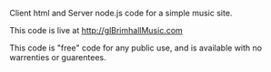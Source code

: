 Client html and Server node.js code for a simple music site.

This code is live at http://glBrimhallMusic.com

This code is "free" code for any public use, and is available with no warrenties or guarentees.
